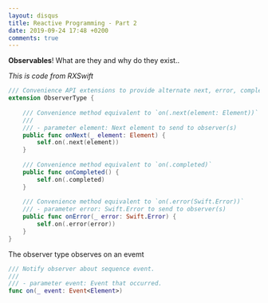 ```yaml
---
layout: disqus
title: Reactive Programming - Part 2
date: 2019-09-24 17:48 +0200
comments: true
---
```


__Observables__! What are they and why do they exist..

_This is code from RXSwift_

```swift
/// Convenience API extensions to provide alternate next, error, completed events
extension ObserverType {
    
    /// Convenience method equivalent to `on(.next(element: Element))`
    ///
    /// - parameter element: Next element to send to observer(s)
    public func onNext(_ element: Element) {
        self.on(.next(element))
    }
    
    /// Convenience method equivalent to `on(.completed)`
    public func onCompleted() {
        self.on(.completed)
    }
    
    /// Convenience method equivalent to `on(.error(Swift.Error))`
    /// - parameter error: Swift.Error to send to observer(s)
    public func onError(_ error: Swift.Error) {
        self.on(.error(error))
    }
}
```

The observer type observes on an evemt

```swift
/// Notify observer about sequence event.
///
/// - parameter event: Event that occurred.
func on(_ event: Event<Element>)
```

